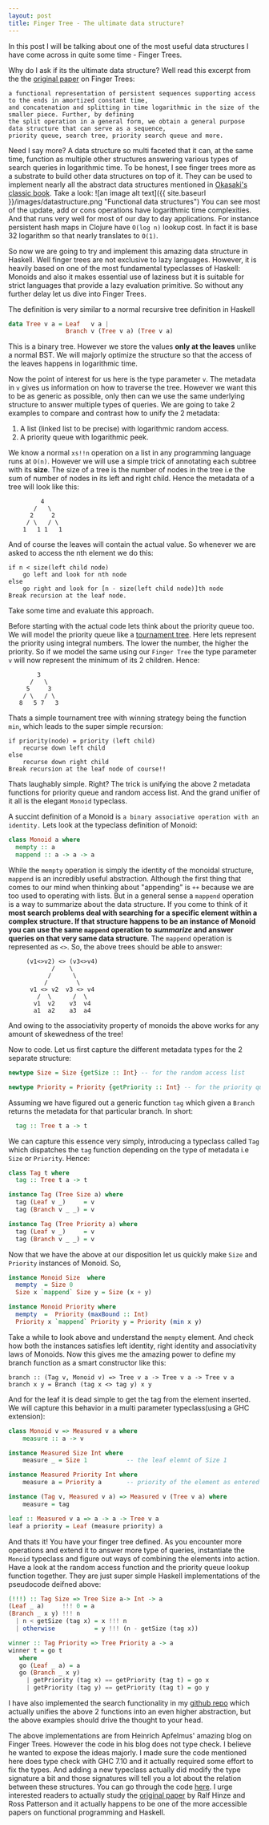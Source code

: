 ```yaml
---
layout: post
title: Finger Tree - The ultimate data structure?
---
```


In this post I will be talking about one of the most useful data structures I have come across in quite some time - Finger Trees.

Why do I ask if its the ultimate data structure? Well read this excerpt from the the [original paper](http://www.staff.city.ac.uk/~ross/papers/FingerTree.pdf) on Finger Trees:

```
a functional representation of persistent sequences supporting access to the ends in amortized constant time, 
and concatenation and splitting in time logarithmic in the size of the smaller piece. Further, by defining 
the split operation in a general form, we obtain a general purpose data structure that can serve as a sequence, 
priority queue, search tree, priority search queue and more.
```
Need I say more? A data structure so multi faceted that it can, at the same time, function as multiple other structures answering various types of search queries in logarithmic time.
To be honest, I see finger trees more as a substrate to build other data structures on top of it. They can be used to implement nearly all the abstract data structures mentioned in [Okasaki's classic book](http://www.cs.cmu.edu/~rwh/theses/okasaki.pdf). Take a look:
![an image alt text]({{ site.baseurl }}/images/datastructure.png "Functional data structures")
You can see most of the update, add or cons operations have logarithmic time complexities. And that runs very well for most of our day to day applications. For instance persistent hash maps in Clojure have `O(log n)` lookup cost. In fact it is base 32 logarithm so that nearly translates to `O(1)`.

So now we are going to try and implement this amazing data structure in Haskell. Well finger trees are not exclusive to lazy languages. However, it is heavily based on one of the most fundamental typeclasses of Haskell: Monoids and also it makes essential use of laziness but it is suitable for strict languages that provide a lazy evaluation primitive. So without any further delay let us dive into Finger Trees.

The definition is very similar to a normal recursive tree definition in Haskell
```haskell
data Tree v a = Leaf   v a | 
                Branch v (Tree v a) (Tree v a)
```
This is a binary tree. However we store the values **only at the leaves** unlike a normal BST. We will majorly optimize the structure so that the access of the leaves happens in logarithmic time. 

Now the point of interest for us here is the type parameter `v`. The metadata in `v` gives us information on how to traverse the tree. However we want this to be as generic as possible, only then can we use the same underlying structure to answer multiple types of queries. We are going to take 2 examples to compare and contrast how to unify the 2 metadata: 
1. A list (linked list to be precise) with logarithmic random access.
2. A priority queue with logarithmic peek.

We know a normal `xs!!n` operation on a list in any programming language runs at `O(n)`. However we will use a simple trick of annotating each subtree with its **size**. The size of a tree is the number of nodes in the tree i.e the sum of number of nodes in its left and right child. Hence the metadata of a tree will look like this:
```
         4
       /   \
      2     2
     / \   / \
    1   1 1   1
```
And of course the leaves will contain the actual value. So whenever we are asked to access the nth element we do this: 
```
if n < size(left child node) 
    go left and look for nth node
else
    go right and look for [n - size(left child node)]th node
Break recursion at the leaf node. 
```  
Take some time and evaluate this approach.

Before starting with the actual code lets think about the priority queue too. We will model the priority queue like a [tournament tree](https://en.wikipedia.org/wiki/Selection_algorithm#Tournament_Algorithm). Here lets represent the priority using integral numbers. The lower the number, the higher the priority. So if we model the same using our `Finger Tree` the type parameter `v` will now represent the minimum of its 2 children. Hence:
```
        3
      /   \
     5     3
    / \   / \
   8   5 7   3
```
Thats a simple tournament tree with winning strategy being the function `min`, which leads to the super simple recursion:
```
if priority(node) = priority (left child)
    recurse down left child
else
    recurse down right child
Break recursion at the leaf node of course!!
```
Thats laughably simple. Right? The trick is unifying the above 2 metadata functions for priority queue and random access list. And the grand unifier of it all is the elegant `Monoid` typeclass.

A succint definition of a Monoid is `a binary associative operation with an identity.` Lets look at the typeclass definition of Monoid:
```haskell
class Monoid a where
  mempty :: a
  mappend :: a -> a -> a
```
While the `mempty` operation is simply the identity of the monoidal structure, `mappend` is an incredibly useful abstraction. Although the first thing that comes to our mind when thinking about "appending" is `++` because we are too used to operating with lists. But in a general sense a `mappend` operation is a way to summarize about the data structure. If you come to think of it **most search problems deal with searching for a specific element within a complex structure. If that structure happens to be an instance of Monoid you can use the same `mappend` operation to _summarize_ and answer queries on that very same data structure**. The `mappend` operation is represented as `<>`. So, the above trees should be able to answer:
```
     (v1<>v2) <> (v3<>v4)         
            /    \                  
           /      \               
          /        \              
      v1 <> v2  v3 <> v4              
        /  \      /  \                 
       v1  v2    v3  v4                    
       a1  a2    a3  a4     
```
And owing to the associativity property of monoids the above works for any amount of skewedness of the tree!

Now to code. Let us first capture the different metadata types for the 2 separate structure:
```haskell
newtype Size = Size {getSize :: Int} -- for the random access list

newtype Priority = Priority {getPriority :: Int} -- for the priority queue
```
Assuming we have figured out a generic function `tag` which given a `Branch` returns the metadata for that particular branch. In short:
```haskell
  tag :: Tree t a -> t
```
We can capture this essence very simply, introducing a typeclass called `Tag` which dispatches the `tag` function depending on the type of metadata i.e `Size` or `Priority`. Hence:
```haskell
class Tag t where
  tag :: Tree t a -> t

instance Tag (Tree Size a) where
  tag (Leaf v _)     = v
  tag (Branch v _ _) = v

instance Tag (Tree Priority a) where
  tag (Leaf v _)     = v
  tag (Branch v _ _) = v 
```

Now that we have the above at our disposition let us quickly make `Size` and `Priority` instances of Monoid. So,
```haskell
instance Monoid Size  where
  mempty  = Size 0
  Size x `mappend` Size y = Size (x + y)

instance Monoid Priority where
  mempty  =  Priority (maxBound :: Int)
  Priority x `mappend` Priority y = Priority (min x y)

```
Take a while to look above and understand the `mempty` element. And check how both the instances satisfies left identity, right identity and associativity laws of Monoids.
Now this gives me the amazing power to define my branch function as a smart constructor like this:
```haksell
branch :: (Tag v, Monoid v) => Tree v a -> Tree v a -> Tree v a
branch x y = Branch (tag x <> tag y) x y
```

And for the leaf it is dead simple to get the tag from the element inserted. We will capture this behavior in a multi parameter typeclass(using a GHC extension):
```haskell
class Monoid v => Measured v a where
    measure :: a -> v

instance Measured Size Int where
    measure _ = Size 1           -- the leaf elemnt of Size 1

instance Measured Priority Int where
    measure a = Priority a       -- priority of the element as entered

instance (Tag v, Measured v a) => Measured v (Tree v a) where
    measure = tag

leaf :: Measured v a => a -> a -> Tree v a
leaf a priority = Leaf (measure priority) a
```
And thats it! You have your finger tree defined. As you encounter more operations and extend it to answer more type of queries, instantiate the `Monoid` typeclass and figure out ways of combining the elements into action. Have a look at the random access function and the priority queue lookup function together. They are just super simple Haskell implementations of the pseudocode deifned above:
```haskell
(!!!) :: Tag Size => Tree Size a-> Int -> a
(Leaf _ a)     !!! 0 = a
(Branch _ x y) !!! n
  | n < getSize (tag x) = x !!! n
  | otherwise           = y !!! (n - getSize (tag x)) 

winner :: Tag Priority => Tree Priority a -> a
winner t = go t
   where
   go (Leaf _ a) = a
   go (Branch _ x y)
     | getPriority (tag x) == getPriority (tag t) = go x
     | getPriority (tag y) == getPriority (tag t) = go y
```

I have also implemented the search functionality in my [github repo](https://github.com/Abhiroop/HaskAl) which actually unifies the above 2 functions into an even higher abstraction, but the above examples should drive the thought to your head.

The above implementations are from Heinrich Apfelmus' amazing blog on Finger Trees. However the code in his blog does not type check. I believe he wanted to expose the ideas majorly. I made sure the code mentioned here does type check with GHC 7.10 and it actually required some effort to fix the types. And adding a new typeclass actually did modify the type signature a bit and those signatures will tell you a lot about the relation between these structures. You can go through the code [here](https://github.com/Abhiroop/HaskAl/blob/master/FingerTree.hs). I urge interested readers to actually study the [original paper](http://www.staff.city.ac.uk/~ross/papers/FingerTree.pdf) by Ralf Hinze and Ross Patterson and it actually happens to be one of the more accessible papers on functional programming and Haskell.
